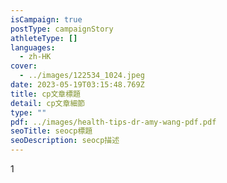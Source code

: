 ```yaml
---
isCampaign: true
postType: campaignStory
athleteType: []
languages:
  - zh-HK
cover:
  - ../images/122534_1024.jpeg
date: 2023-05-19T03:15:48.769Z
title: cp文章標題
detail: cp文章細節
type: ""
pdf: ../images/health-tips-dr-amy-wang-pdf.pdf
seoTitle: seocp標題
seoDescription: seocp描述
---
```

1